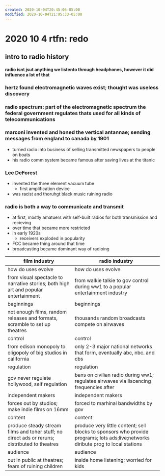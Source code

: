 ```yaml
---
created: 2020-10-04T20:45:06-05:00
modified: 2020-10-04T21:05:33-05:00
---
```


# 2020 10 4 rtfn: redo

## intro to radio history
#### radio isnt jsut anything we listento through headphones, however it did influence a lot of that
### hertz found electromagnetic waves exist; thought was useless discovery
### radio spectrum: part of the electromagnetic spectrum the federal government regulates thats used for all kinds of telecommunications
### marconi invented and honed the vertical antannae; sending messages from england to canada by 1901
- turned radio into business of selling transmitted newspapers to people on boats
- his radio comm system became famous after saving lives at the titanic
### Lee DeForest
- invented the three element vacuum tube
  - first amplification device
- was racist and thoruhgt black music ruining radio
### radio is both a way to communicate and transmit
- at first, mostly amatuers with self-built radios for both transmission and recieving
- over time that became more restricted
- in early 1920s
  - receivers exploded in popularity
- FCC became thing around that time
- broadcasting became dominant way of radioing




film industry  |  radio industry
----  |  ----
how do uses evolve  |  how do uses evolve
from visual spectacle to narrative stories; both high art and popular entertainment  |  from walkie talkie to gov control during ww1 to a popular entertainment industry
beginnings  |  beginnings
not enough films, random releases and formats, scramble to set up theatres  |  thousands random broadcasts compete on airwaves
control  |  control
from edison monopoly to oligopoly of big studios in california  |  only 2-3 major national networks that form, eventually abc, nbc. and cbs
regulation  |  regulation
gov never regulate hollywood, self regulation  |  bans on civilian radio during ww1; regulates airwaves via liscencing frequencies after
independent makers  |  independent makers
forces out by studios; make indie films on 16mm  |  forced to marhinal bandwidths by gov
content  |  content
produce steady stream films and toher stuff; no direct ads or reruns; distributed to theatres  |  produce very little content; sell blocks to sponsors who provide programs; lots ads;live;networks diribute prog to local stations
audience  |  audience
out in public at theatres; fears of ruining children  |  inside home listening; worried for kids